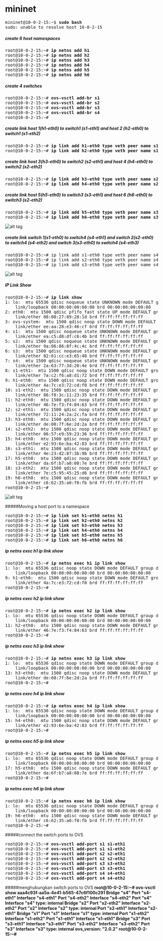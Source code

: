 # mininet

<pre>
mininet@10-0-2-15:~$ <b>sudo bash</b>
sudo: unable to resolve host 10-0-2-15
</pre>

##### create 6 host namespaces
<pre>
root@10-0-2-15:~# <b>ip netns add h1</b>
root@10-0-2-15:~# <b>ip netns add h2</b>
root@10-0-2-15:~# <b>ip netns add h3</b>
root@10-0-2-15:~# <b>ip netns add h4</b>
root@10-0-2-15:~# <b>ip netns add h5</b>
root@10-0-2-15:~# <b>ip netns add h6</b>
</pre>

##### create 4 switches
<pre>
root@10-0-2-15:~# <b>ovs-vsctl add-br s1</b>
root@10-0-2-15:~# <b>ovs-vsctl add-br s2</b>
root@10-0-2-15:~# <b>ovs-vsctl add-br s3</b>
root@10-0-2-15:~# <b>ovs-vsctl add-br s4</b>
root@10-0-2-15:~#
</pre>

##### create link host 1(h1-eth0) to switch1 (s1-eth1) and host 2 (h2-eth0) to switch1 (s1-eth2)
<pre>
root@10-0-2-15:~# <b>ip link add h1-eth0 type veth peer name s1-eth1</b>
root@10-0-2-15:~# <b>ip link add h2-eth0 type veth peer name s1-eth2</b>
</pre>

##### create link host 3(h3-eth0) to switch2 (s2-eth1) and host 4 (h4-eth0) to switch2 (s2-eth2)
<pre>
root@10-0-2-15:~# <b>ip link add h3-eth0 type veth peer name s2-eth1</b>
root@10-0-2-15:~# <b>ip link add h4-eth0 type veth peer name s2-eth2</b>
</pre>

##### create link host 5(h5-eth0) to switch3 (s3-eth1) and host 6 (h6-eth0) to switch3 (s2-eth2)
<pre>
root@10-0-2-15:~# <b>ip link add h5-eth0 type veth peer name s3-eth1</b>
root@10-0-2-15:~# <b>ip link add h6-eth0 type veth peer name s3-eth2</b>
</pre>

![alt tag](https://github.com/syaifulahdan/mininet/blob/master/Screenshot%20from%202016-03-25%2016:43:47.png)

##### create link switch 1(s1-eth0) to switch4 (s4-eth1) and switch 2(s2-eth0) to switch4 (s4-eth2) and switch 3(s3-eth0) to switch4 (s4-eth3)

<pre>
root@10-0-2-15:~# ip link add s1-eth0 type veth peer name s4-eth1
root@10-0-2-15:~# ip link add s2-eth0 type veth peer name s4-eth2
root@10-0-2-15:~# ip link add s3-eth0 type veth peer name s4-eth3
</pre>
![alt tag](https://github.com/syaifulahdan/mininet/blob/master/Screenshot%20from%202016-03-25%2016:58:50.png)





##### IP Link Show

<pre>
root@10-0-2-15:~# <b>ip link show</b>
1: lo: <LOOPBACK,UP,LOWER_UP> mtu 65536 qdisc noqueue state UNKNOWN mode DEFAULT group default 
    link/loopback 00:00:00:00:00:00 brd 00:00:00:00:00:00
2: eth0: <BROADCAST,MULTICAST,UP,LOWER_UP> mtu 1500 qdisc pfifo_fast state UP mode DEFAULT group default qlen 1000
    link/ether 08:00:27:89:28:1d brd ff:ff:ff:ff:ff:ff
3: ovs-system: <BROADCAST,MULTICAST> mtu 1500 qdisc noop state DOWN mode DEFAULT group default 
    link/ether ee:aa:28:e3:46:cf brd ff:ff:ff:ff:ff:ff
4: s1: <BROADCAST,UP,LOWER_UP> mtu 1500 qdisc noqueue state UNKNOWN mode DEFAULT group default 
    link/ether ea:c5:d8:df:c6:4b brd ff:ff:ff:ff:ff:ff
5: s2: <BROADCAST,UP,LOWER_UP> mtu 1500 qdisc noqueue state UNKNOWN mode DEFAULT group default 
    link/ether 9a:06:86:8f:4c:4c brd ff:ff:ff:ff:ff:ff
6: s3: <BROADCAST,UP,LOWER_UP> mtu 1500 qdisc noqueue state UNKNOWN mode DEFAULT group default 
    link/ether 82:61:cc:e3:65:48 brd ff:ff:ff:ff:ff:ff
7: s4: <BROADCAST,UP,LOWER_UP> mtu 1500 qdisc noqueue state UNKNOWN mode DEFAULT group default 
    link/ether 2a:63:77:3d:20:4e brd ff:ff:ff:ff:ff:ff
8: s1-eth1: <BROADCAST,MULTICAST> mtu 1500 qdisc noop state DOWN mode DEFAULT group default qlen 1000
    link/ether 7a:c2:f6:a8:d1:72 brd ff:ff:ff:ff:ff:ff
9: h1-eth0: <BROADCAST,MULTICAST> mtu 1500 qdisc noop state DOWN mode DEFAULT group default qlen 1000
    link/ether 4a:7c:e3:72:cd:f0 brd ff:ff:ff:ff:ff:ff
10: s1-eth2: <BROADCAST,MULTICAST> mtu 1500 qdisc noop state DOWN mode DEFAULT group default qlen 1000
    link/ether 86:f8:3c:11:23:35 brd ff:ff:ff:ff:ff:ff
11: h2-eth0: <BROADCAST,MULTICAST> mtu 1500 qdisc noop state DOWN mode DEFAULT group default qlen 1000
    link/ether 46:7e:f3:f4:84:63 brd ff:ff:ff:ff:ff:ff
12: s2-eth1: <BROADCAST,MULTICAST> mtu 1500 qdisc noop state DOWN mode DEFAULT group default qlen 1000
    link/ether 72:11:24:2a:2c:fa brd ff:ff:ff:ff:ff:ff
13: h3-eth0: <BROADCAST,MULTICAST> mtu 1500 qdisc noop state DOWN mode DEFAULT group default qlen 1000
    link/ether de:08:7f:6e:2d:2a brd ff:ff:ff:ff:ff:ff
14: s2-eth2: <BROADCAST,MULTICAST> mtu 1500 qdisc noop state DOWN mode DEFAULT group default qlen 1000
    link/ether 06:57:e9:59:23:36 brd ff:ff:ff:ff:ff:ff
15: h4-eth0: <BROADCAST,MULTICAST> mtu 1500 qdisc noop state DOWN mode DEFAULT group default qlen 1000
    link/ether e2:93:6e:ba:42:83 brd ff:ff:ff:ff:ff:ff
16: s3-eth1: <BROADCAST,MULTICAST> mtu 1500 qdisc noop state DOWN mode DEFAULT group default qlen 1000
    link/ether 4e:23:d2:87:3b:9b brd ff:ff:ff:ff:ff:ff
17: h5-eth0: <BROADCAST,MULTICAST> mtu 1500 qdisc noop state DOWN mode DEFAULT group default qlen 1000
    link/ether da:6f:b7:a8:08:7e brd ff:ff:ff:ff:ff:ff
18: s3-eth2: <BROADCAST,MULTICAST> mtu 1500 qdisc noop state DOWN mode DEFAULT group default qlen 1000
    link/ether 7e:c5:95:45:25:d6 brd ff:ff:ff:ff:ff:ff
19: h6-eth0: <BROADCAST,MULTICAST> mtu 1500 qdisc noop state DOWN mode DEFAULT group default qlen 1000
    link/ether c6:62:35:a0:f0:fb brd ff:ff:ff:ff:ff:ff
root@10-0-2-15:~# 
</pre>

![alt tag](https://github.com/syaifulahdan/mininet/blob/master/Screenshot%20from%202016-03-25%2016:51:07.png)

#####Moving a host port to a namespace
<pre>
root@10-0-2-15:~# <b>ip link set h1-eth0 netns h1</b>
root@10-0-2-15:~# <b>ip link set h2-eth0 netns h2</b>
root@10-0-2-15:~# <b>ip link set h3-eth0 netns h3</b>
root@10-0-2-15:~# <b>ip link set h4-eth0 netns h4</b>
root@10-0-2-15:~# <b>ip link set h5-eth0 netns h5</b>
root@10-0-2-15:~# <b>ip link set h6-eth0 netns h6</b>
</pre>

##### ip netns exec h1 ip link show
<pre>
root@10-0-2-15:~# <b>ip netns exec h1 ip link show</b>
1: lo: <LOOPBACK> mtu 65536 qdisc noop state DOWN mode DEFAULT group default 
    link/loopback 00:00:00:00:00:00 brd 00:00:00:00:00:00
9: h1-eth0: <BROADCAST,MULTICAST> mtu 1500 qdisc noop state DOWN mode DEFAULT group default qlen 1000
    link/ether 4a:7c:e3:72:cd:f0 brd ff:ff:ff:ff:ff:ff
root@10-0-2-15:~# 
</pre>

##### ip netns exec h2 ip link show
<pre>
root@10-0-2-15:~# <b>ip netns exec h2 ip link show</b>
1: lo: <LOOPBACK> mtu 65536 qdisc noop state DOWN mode DEFAULT group default 
    link/loopback 00:00:00:00:00:00 brd 00:00:00:00:00:00
11: h2-eth0: <BROADCAST,MULTICAST> mtu 1500 qdisc noop state DOWN mode DEFAULT group default qlen 1000
    link/ether 46:7e:f3:f4:84:63 brd ff:ff:ff:ff:ff:ff
root@10-0-2-15:~# 
</pre>

##### ip netns exec h3 ip link show
<pre>
root@10-0-2-15:~# <b>ip netns exec h3 ip link show</b>
1: lo: <LOOPBACK> mtu 65536 qdisc noop state DOWN mode DEFAULT group default 
    link/loopback 00:00:00:00:00:00 brd 00:00:00:00:00:00
13: h3-eth0: <BROADCAST,MULTICAST> mtu 1500 qdisc noop state DOWN mode DEFAULT group default qlen 1000
    link/ether de:08:7f:6e:2d:2a brd ff:ff:ff:ff:ff:ff
root@10-0-2-15:~# 
</pre>

##### ip netns exec h4 ip link show
<pre>
root@10-0-2-15:~# <b>ip netns exec h4 ip link show</b>
1: lo: <LOOPBACK> mtu 65536 qdisc noop state DOWN mode DEFAULT group default 
    link/loopback 00:00:00:00:00:00 brd 00:00:00:00:00:00
15: h4-eth0: <BROADCAST,MULTICAST> mtu 1500 qdisc noop state DOWN mode DEFAULT group default qlen 1000
    link/ether e2:93:6e:ba:42:83 brd ff:ff:ff:ff:ff:ff
root@10-0-2-15:~# 
</pre>

##### ip netns exec h5 ip link show
<pre>
root@10-0-2-15:~# <b>ip netns exec h5 ip link show</b>
1: lo: <LOOPBACK> mtu 65536 qdisc noop state DOWN mode DEFAULT group default 
    link/loopback 00:00:00:00:00:00 brd 00:00:00:00:00:00
17: h5-eth0: <BROADCAST,MULTICAST> mtu 1500 qdisc noop state DOWN mode DEFAULT group default qlen 1000
    link/ether da:6f:b7:a8:08:7e brd ff:ff:ff:ff:ff:ff
root@10-0-2-15:~# 
</pre>

##### ip netns exec h6 ip link show
<pre>
root@10-0-2-15:~# <b>ip netns exec h6 ip link show</b>
1: lo: <LOOPBACK> mtu 65536 qdisc noop state DOWN mode DEFAULT group default 
    link/loopback 00:00:00:00:00:00 brd 00:00:00:00:00:00
19: h6-eth0: <BROADCAST,MULTICAST> mtu 1500 qdisc noop state DOWN mode DEFAULT group default qlen 1000
    link/ether c6:62:35:a0:f0:fb brd ff:ff:ff:ff:ff:ff
root@10-0-2-15:~# 
</pre>

#####connect the switch ports to OVS
<pre>
root@10-0-2-15:~# <b>ovs-vsctl add-port s1 s1-eth1</b>
root@10-0-2-15:~# <b>ovs-vsctl add-port s1 s1-eth2</b>
root@10-0-2-15:~# <b>ovs-vsctl add-port s2 s2-eth1</b>
root@10-0-2-15:~# <b>ovs-vsctl add-port s2 s2-eth2</b>
root@10-0-2-15:~# <b>ovs-vsctl add-port s3 s3-eth2</b>
root@10-0-2-15:~# <b>ovs-vsctl add-port s3 s3-eth1</b>
root@10-0-2-15:~# <b>ovs-vsctl add-port s4 s4-eth1</b>
root@10-0-2-15:~# <b>ovs-vsctl add-port s4 s4-eth2</b>
</pre>

#####menghubungkan switch ports to OVS
<b>
root@10-0-2-15:~# ovs-vsctl show
aaa4c93f-aa5a-4e41-b565-47c6f100c291
    Bridge "s4"
        Port "s4-eth1"
            Interface "s4-eth1"
        Port "s4-eth2"
            Interface "s4-eth2"
        Port "s4"
            Interface "s4"
                type: internal
    Bridge "s2"
        Port "s2-eth2"
            Interface "s2-eth2"
        Port "s2"
            Interface "s2"
                type: internal
        Port "s2-eth1"
            Interface "s2-eth1"
    Bridge "s1"
        Port "s1"
            Interface "s1"
                type: internal
        Port "s1-eth2"
            Interface "s1-eth2"
        Port "s1-eth1"
            Interface "s1-eth1"
    Bridge "s3"
        Port "s3-eth1"
            Interface "s3-eth1"
        Port "s3-eth2"
            Interface "s3-eth2"
        Port "s3"
            Interface "s3"
                type: internal
    ovs_version: "2.0.2"
root@10-0-2-15:~# 
</b>
